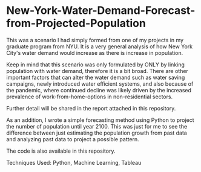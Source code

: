 # New-York-Water-Demand-Forecast-from-Projected-Population

This was a scenario I had simply formed from one of my projects in my graduate program from NYU. It is a very general analysis of how New York City's water demand would increase as there is increase in population.

Keep in mind that this scenario was only formulated by ONLY by linking population with water demand, therefore it is a bit broad. There are other important factors that can alter the water demand such as water saving campaigns, newly introduced water efficient systems, and also because of the pandemic, where continued decline was likely driven by the increased prevalence of work-from-home-options in non-residential sectors.

Further detail will be shared in the report attached in this repository.

As an addition, I wrote a simple forecasting method using Python to project the number of population until year 2100. This was just for me to see the difference between just estimating the population growth from past data and analyzing past data to project a possible pattern.

The code is also available in this repository.

Techniques Used: Python, Machine Learning, Tableau
